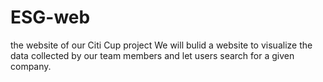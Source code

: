 # ESG-web
the website of our  Citi Cup project
We will bulid a website to visualize the data collected by our team members and let users search for a given company.
